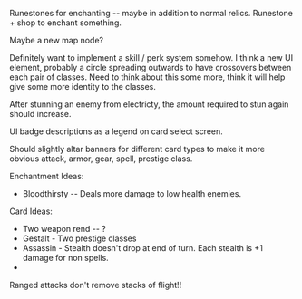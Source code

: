 Runestones for enchanting -- maybe in addition to normal relics. Runestone + shop to enchant something.

Maybe a new map node?

Definitely want to implement a skill / perk system somehow. I think a new UI element,
probably a circle spreading outwards to have crossovers between each pair of classes.
Need to think about this some more, think it will help give some more identity to the classes.

After stunning an enemy from electricty, the amount required to stun again should increase.

UI badge descriptions as a legend on card select screen.

Should slightly altar banners for different card types to make it more obvious attack, armor, gear, spell, prestige class.

Enchantment Ideas:
 - Bloodthirsty -- Deals more damage to low health enemies.


Card Ideas:
 - Two weapon rend -- ?
 - Gestalt - Two prestige classes
 - Assassin - Stealth doesn't drop at end of turn. Each stealth is +1 damage for non spells.
 - 

Ranged attacks don't remove stacks of flight!!
